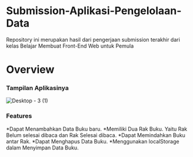 # Submission-Aplikasi-Pengelolaan-Data

Repository ini merupakan hasil dari pengerjaan submission terakhir dari kelas Belajar Membuat Front-End Web untuk Pemula

# Overview
### Tampilan Aplikasinya

![Desktop - 3 (1)](https://user-images.githubusercontent.com/102937891/197330159-085dc29e-724b-4e2f-8291-8658b74236bd.jpg)

### Features

*Dapat Menambahkan Data Buku baru.
*Memiliki Dua Rak Buku. Yaitu Rak Belum selesai dibaca dan Rak Selesai dibaca.
*Dapat Memindahkan Buku antar Rak.
*Dapat Menghapus Data Buku.
*Menggunakan localStorage dalam Menyimpan Data Buku.



